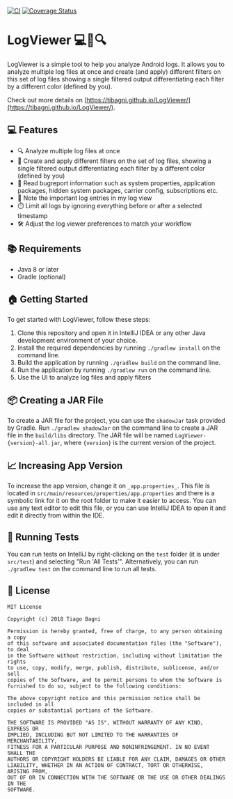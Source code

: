 [![CI](https://github.com/tibagni/LogViewer/actions/workflows/main.yml/badge.svg)](https://github.com/tibagni/LogViewer/actions/workflows/main.yml)
[![Coverage Status](https://coveralls.io/repos/github/tibagni/LogViewer/badge.svg?branch=master)](https://coveralls.io/github/tibagni/LogViewer?branch=master)
# LogViewer 💻📝🔍
LogViewer is a simple tool to help you analyze Android logs. It allows you to analyze multiple log files at once and create (and apply) different filters on this set of log files showing a single filtered output differentiating each filter by a different color (defined by you).

Check out more details on [https://tibagni.github.io/LogViewer/](https://tibagni.github.io/LogViewer/).

## 💻 Features
* 🔍 Analyze multiple log files at once
* 🎨 Create and apply different filters on the set of log files, showing a single filtered output differentiating each filter by a different color (defined by you)
* 🤖 Read bugreport information such as system properties, application packages, hidden system packages, carrier config, subscriptions etc.
* 📝 Note the important log entries in my log view
* ⏱️ Limit all logs by ignoring everything before or after a selected timestamp
* 🛠️ Adjust the log viewer preferences to match your workflow

## 📚 Requirements
* Java 8 or later
* Gradle (optional)

## 🏠 Getting Started
To get started with LogViewer, follow these steps:
1. Clone this repository and open it in IntelliJ IDEA or any other Java development environment of your choice.
2. Install the required dependencies by running `./gradlew install` on the command line.
3. Build the application by running `./gradlew build` on the command line.
4. Run the application by running `./gradlew run` on the command line.
5. Use the UI to analyze log files and apply filters

## 📦 Creating a JAR File
To create a JAR file for the project, you can use the `shadowJar` task provided by Gradle. Run `./gradlew shadowJar` on the command line to create a JAR file in the `build/libs` directory. The JAR file will be named `LogViewer-{version}-all.jar`, where `{version}` is the current version of the project.

## 📈 Increasing App Version
To increase the app version, change it on `_app.properties_`. This file is located in `src/main/resources/properties/app.properties` and there is a symbolic link for it on the root folder to make it easier to access. You can use any text editor to edit this file, or you can use IntelliJ IDEA to open it and edit it directly from within the IDE.

## 🧪 Running Tests
You can run tests on IntelliJ by right-clicking on the `test` folder (it is under `src/test`) and selecting "Run 'All Tests'". Alternatively, you can run `./gradlew test` on the command line to run all tests.

## 📄 License
```
MIT License

Copyright (c) 2018 Tiago Bagni

Permission is hereby granted, free of charge, to any person obtaining a copy
of this software and associated documentation files (the "Software"), to deal
in the Software without restriction, including without limitation the rights
to use, copy, modify, merge, publish, distribute, sublicense, and/or sell
copies of the Software, and to permit persons to whom the Software is
furnished to do so, subject to the following conditions:

The above copyright notice and this permission notice shall be included in all
copies or substantial portions of the Software.

THE SOFTWARE IS PROVIDED "AS IS", WITHOUT WARRANTY OF ANY KIND, EXPRESS OR
IMPLIED, INCLUDING BUT NOT LIMITED TO THE WARRANTIES OF MERCHANTABILITY,
FITNESS FOR A PARTICULAR PURPOSE AND NONINFRINGEMENT. IN NO EVENT SHALL THE
AUTHORS OR COPYRIGHT HOLDERS BE LIABLE FOR ANY CLAIM, DAMAGES OR OTHER
LIABILITY, WHETHER IN AN ACTION OF CONTRACT, TORT OR OTHERWISE, ARISING FROM,
OUT OF OR IN CONNECTION WITH THE SOFTWARE OR THE USE OR OTHER DEALINGS IN THE
SOFTWARE.
```
